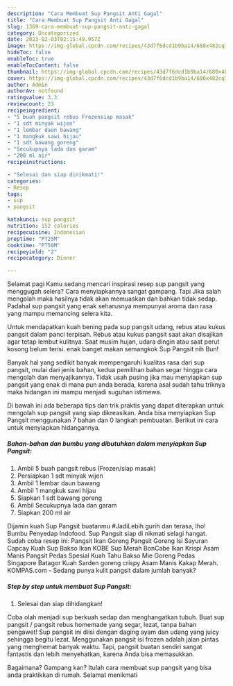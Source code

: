 ```yaml
---
description: "Cara Membuat Sup Pangsit Anti Gagal"
title: "Cara Membuat Sup Pangsit Anti Gagal"
slug: 1369-cara-membuat-sup-pangsit-anti-gagal
category: Uncategorized
date: 2023-02-03T02:15:49.957Z
image: https://img-global.cpcdn.com/recipes/43d7f6dcd1b9ba14/680x482cq70/sup-pangsit-foto-resep-utama.jpg
hideToc: false
enableToc: true
enableTocContent: false
thumbnail: https://img-global.cpcdn.com/recipes/43d7f6dcd1b9ba14/680x482cq70/sup-pangsit-foto-resep-utama.jpg
cover: https://img-global.cpcdn.com/recipes/43d7f6dcd1b9ba14/680x482cq70/sup-pangsit-foto-resep-utama.jpg
author: Admin
authorAv: notfound
ratingvalue: 3.3
reviewcount: 23
recipeingredient:
- "5 buah pangsit rebus Frozensiap masak"
- "1 sdt minyak wijen"
- "1 lembar daun bawang"
- "1 mangkuk sawi hijau"
- "1 sdt bawang goreng"
- "Secukupnya lada dan garam"
- "200 ml air"
recipeinstructions:

- "Selesai dan siap dinikmati!"
categories:
- Resep
tags:
- sup
- pangsit

katakunci: sup pangsit 
nutrition: 152 calories
recipecuisine: Indonesian
preptime: "PT25M"
cooktime: "PT50M"
recipeyield: "2"
recipecategory: Dinner

---
```



Selamat pagi Kamu sedang mencari inspirasi resep sup pangsit yang menggugah selera? Cara menyiapkannya sangat gampang. Tapi Jika salah mengolah maka hasilnya tidak akan memuaskan dan bahkan tidak sedap. Padahal sup pangsit yang enak seharusnya mempunyai aroma dan rasa yang mampu memancing selera kita.


Untuk mendapatkan kuah bening pada sup pangsit udang, rebus atau kukus pangsit dalam panci terpisah. Rebus atau kukus pangsit saat akan disajikan agar tetap lembut kulitnya. Saat musim hujan, udara dingin atau saat perut kosong belum terisi. enak banget makan semangkok Sup Pangsit nih Bun!

Banyak hal yang sedikit banyak mempengaruhi kualitas rasa dari sup pangsit, mulai dari jenis bahan, kedua pemilihan bahan segar hingga cara mengolah dan menyajikannya. Tidak usah pusing jika mau menyiapkan sup pangsit yang enak di mana pun anda berada, karena asal sudah tahu triknya maka hidangan ini mampu menjadi suguhan istimewa.


Di bawah ini ada beberapa tips dan trik praktis yang dapat diterapkan untuk mengolah sup pangsit yang siap dikreasikan. Anda bisa menyiapkan Sup Pangsit menggunakan 7 bahan dan 0 langkah pembuatan. Berikut ini cara untuk menyiapkan hidangannya.

<!--inarticleads1-->

##### Bahan-bahan dan bumbu yang dibutuhkan dalam menyiapkan Sup Pangsit:

1. Ambil 5 buah pangsit rebus (Frozen/siap masak)
1. Persiapkan 1 sdt minyak wijen
1. Ambil 1 lembar daun bawang
1. Ambil 1 mangkuk sawi hijau
1. Siapkan 1 sdt bawang goreng
1. Ambil Secukupnya lada dan garam
1. Siapkan 200 ml air


Dijamin kuah Sup Pangsit buatanmu #JadiLebih gurih dan terasa, lho! ⁣ Bumbu Penyedap Indofood. Sup Pangsit siap di nikmati selagi hangat. Sudah coba resep ini: Pangsit Ikan Goreng Pangsit Goreng Isi Sayuran Capcay Kuah Sup Bakso Ikan KOBE Sup Merah BonCabe Ikan Krispi Asam Manis Pangsit Pedas Spesial Kuah Tahu Bakso Mie Goreng Pedas Singapore Batagor Kuah Sarden goreng crispy Asam Manis Kakap Merah. KOMPAS.com - Sedang punya kulit pangsit dalam jumlah banyak? 

<!--inarticleads2-->

##### Step by step untuk membuat Sup Pangsit:


1. Selesai dan siap dihidangkan!

Coba olah menjadi sup berkuah sedap dan menghangatkan tubuh. Buat sup pangsit / pangsit rebus homemade yang segar, lezat, tanpa bahan pengawet! Sup pangsit ini diisi dengan daging ayam dan udang yang juicy sehingga begitu lezat. Menggunakan pangsit isi frozen adalah jalan pintas yang menghemat banyak waktu. Tapi, pangsit buatan sendiri sangat fantastis dan lebih menyehatkan, karena Anda bisa memasukkan. 

Bagaimana? Gampang kan? Itulah cara membuat sup pangsit yang bisa anda praktikkan di rumah. Selamat menikmati

